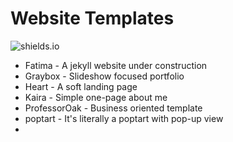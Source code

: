 # Website Templates

![shields.io](https://img.shields.io/badge/mit-license-brightgreen.svg)


* Fatima - A jekyll website under construction
* Graybox - Slideshow focused portfolio
* Heart - A soft landing page
* Kaira	- Simple one-page about me
* ProfessorOak - Business oriented template
* poptart - It's literally a poptart with pop-up view
* 
